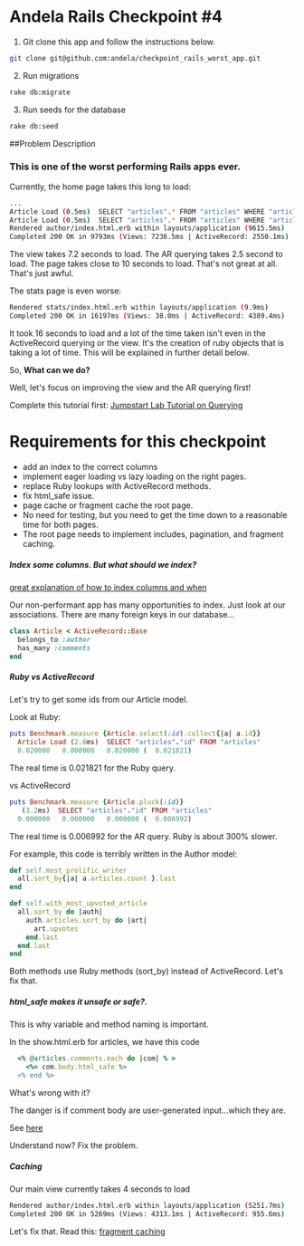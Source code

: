 # Andela Rails Checkpoint #4

1. Git clone this app and follow the instructions below.

```bash
git clone git@github.com:andela/checkpoint_rails_worst_app.git
```
2. Run migrations

```bash
rake db:migrate
```

3. Run seeds for the database

```bash
rake db:seed
```

##Problem Description

### This is one of the worst performing Rails apps ever.

Currently, the home page takes this long to load:

```bash
...
Article Load (0.5ms)  SELECT "articles".* FROM "articles" WHERE "articles"."author_id" = ?  [["author_id", 3000]]
Article Load (0.5ms)  SELECT "articles".* FROM "articles" WHERE "articles"."author_id" = ?  [["author_id", 3001]]
Rendered author/index.html.erb within layouts/application (9615.5ms)
Completed 200 OK in 9793ms (Views: 7236.5ms | ActiveRecord: 2550.1ms)
```

The view takes 7.2 seconds to load. The AR querying takes 2.5 second to load. The page takes close to 10 seconds to load. That's not great at all. That's just awful.

The stats page is even worse:

```bash
Rendered stats/index.html.erb within layouts/application (9.9ms)
Completed 200 OK in 16197ms (Views: 38.0ms | ActiveRecord: 4389.4ms)
```

It took 16 seconds to load and a lot of the time taken isn't even in the ActiveRecord querying or the view. It's the creation of ruby objects that is taking a lot of time. This will be explained in further detail below.

So, **What can we do?**

Well, let's focus on improving the view and the AR querying first!

Complete this tutorial first:
[Jumpstart Lab Tutorial on Querying](http://tutorials.jumpstartlab.com/topics/performance/queries.html)

# Requirements for this checkpoint
* add an index to the correct columns
* implement eager loading vs lazy loading on the right pages.
* replace Ruby lookups with ActiveRecord methods.
* fix html_safe issue.
* page cache or fragment cache the root page.
* No need for testing, but you need to get the time down to a reasonable time for both pages.
* The root page needs to implement includes, pagination, and fragment caching.

##### Index some columns. But what should we index?

[great explanation of how to index columns and when](http://tutorials.jumpstartlab.com/topics/performance/queries.html#indices)

Our non-performant app has many opportunities to index. Just look at our associations. There are many foreign keys in our database...

```ruby
class Article < ActiveRecord::Base
  belongs_to :author
  has_many :comments
end
```

##### Ruby vs ActiveRecord

Let's try to get some ids from our Article model.

Look at Ruby:

```ruby
puts Benchmark.measure {Article.select(:id).collect{|a| a.id}}
  Article Load (2.6ms)  SELECT "articles"."id" FROM "articles"
  0.020000   0.000000   0.020000 (  0.021821)
```

The real time is 0.021821 for the Ruby query.

vs ActiveRecord

```ruby
puts Benchmark.measure {Article.pluck(:id)}
   (3.2ms)  SELECT "articles"."id" FROM "articles"
  0.000000   0.000000   0.000000 (  0.006992)
```
The real time is 0.006992 for the AR query. Ruby is about 300% slower.

For example, this code is terribly written in the Author model:

```ruby
def self.most_prolific_writer
  all.sort_by{|a| a.articles.count }.last
end

def self.with_most_upvoted_article
  all.sort_by do |auth|
    auth.articles.sort_by do |art|
      art.upvotes
    end.last
  end.last
end
```

Both methods use Ruby methods (sort_by) instead of ActiveRecord. Let's fix that.

##### html_safe makes it unsafe or safe?.

This is why variable and method naming is important.

In the show.html.erb for articles, we have this code

```ruby
  <% @articles.comments.each do |com| % >
    <%= com.body.html_safe %>
  <% end %>
```

What's wrong with it?

The danger is if comment body are user-generated input...which they are.

See [here](http://stackoverflow.com/questions/4251284/raw-vs-html-safe-vs-h-to-unescape-html)

Understand now? Fix the problem.


##### Caching

Our main view currently takes 4 seconds to load

```bash
Rendered author/index.html.erb within layouts/application (5251.7ms)
Completed 200 OK in 5269ms (Views: 4313.1ms | ActiveRecord: 955.6ms)
```

Let's fix that. Read this:
[fragment caching](http://guides.rubyonrails.org/caching_with_rails.html#fragment-caching)
